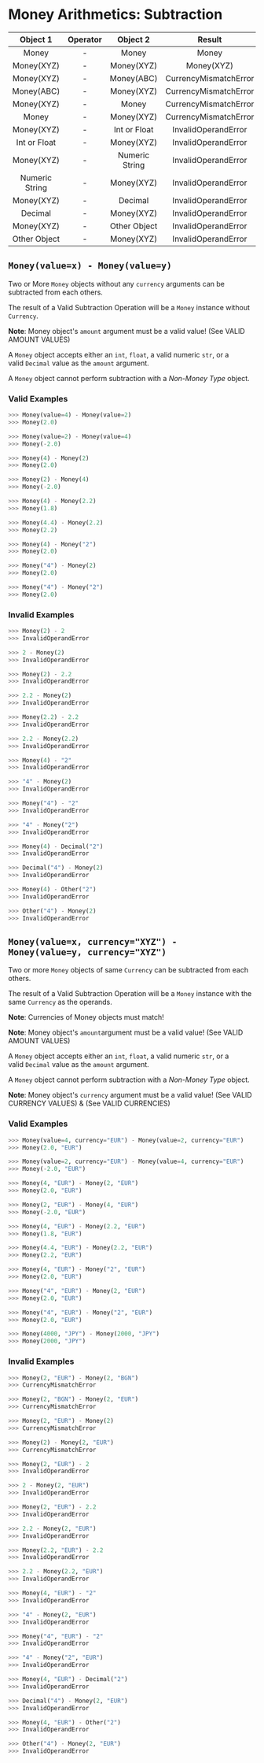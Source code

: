 # Money Arithmetics: Subtraction

| Object 1 | Operator | Object 2 | Result | Validity |
| :--: | :--: | :--: | :--: | :--: |
| Money | - | Money | Money | Valid |
| Money(XYZ) | - | Money(XYZ) | Money(XYZ) | Valid |
| Money(XYZ) | - | Money(ABC) | CurrencyMismatchError | Invalid |
| Money(ABC) | - | Money(XYZ) | CurrencyMismatchError | Invalid |
| Money(XYZ) | - | Money | CurrencyMismatchError | Invalid |
| Money | - | Money(XYZ) | CurrencyMismatchError | Invalid |
| Money(XYZ) | - | Int or Float | InvalidOperandError | Invalid |
| Int or Float  | - | Money(XYZ) | InvalidOperandError | Invalid |
| Money(XYZ) | - | Numeric String | InvalidOperandError | Invalid |
| Numeric String  | - | Money(XYZ) | InvalidOperandError | Invalid |
| Money(XYZ) | - | Decimal | InvalidOperandError | Invalid |
| Decimal  | - | Money(XYZ) | InvalidOperandError | Invalid |
| Money(XYZ) | - | Other Object | InvalidOperandError | Invalid |
| Other Object | - | Money(XYZ) | InvalidOperandError | Invalid |


## `Money(value=x) - Money(value=y)`

Two or More `Money` objects without any `currency` arguments can be subtracted from each others.

The result of a Valid Subtraction Operation will be a `Money` instance without `Currency`.

**Note**: Money object's `amount` argument must be a valid value! (See VALID AMOUNT VALUES)

A `Money` object accepts either an `int`, `float`, a valid numeric `str`, or a valid `Decimal` value as the `amount` argument.

A `Money` object cannot perform subtraction with a *Non-Money Type* object.

### Valid Examples

```python
>>> Money(value=4) - Money(value=2)
>>> Money(2.0)
```

```python
>>> Money(value=2) - Money(value=4)
>>> Money(-2.0)
```

```python
>>> Money(4) - Money(2)
>>> Money(2.0)
```

```python
>>> Money(2) - Money(4)
>>> Money(-2.0)
```

```python
>>> Money(4) - Money(2.2)
>>> Money(1.8)
```

```python
>>> Money(4.4) - Money(2.2)
>>> Money(2.2)
```

```python
>>> Money(4) - Money("2")
>>> Money(2.0)
```

```python
>>> Money("4") - Money(2)
>>> Money(2.0)
```

```python
>>> Money("4") - Money("2")
>>> Money(2.0)
```

### Invalid Examples

```python
>>> Money(2) - 2
>>> InvalidOperandError
```

```python
>>> 2 - Money(2)
>>> InvalidOperandError
```

```python
>>> Money(2) - 2.2
>>> InvalidOperandError
```

```python
>>> 2.2 - Money(2)
>>> InvalidOperandError
```

```python
>>> Money(2.2) - 2.2
>>> InvalidOperandError
```

```python
>>> 2.2 - Money(2.2)
>>> InvalidOperandError
```

```python
>>> Money(4) - "2"
>>> InvalidOperandError
```

```python
>>> "4" - Money(2)
>>> InvalidOperandError
```

```python
>>> Money("4") - "2"
>>> InvalidOperandError
```

```python
>>> "4" - Money("2")
>>> InvalidOperandError
```

```python
>>> Money(4) - Decimal("2")
>>> InvalidOperandError
```

```python
>>> Decimal("4") - Money(2)
>>> InvalidOperandError
```

```python
>>> Money(4) - Other("2")
>>> InvalidOperandError
```

```python
>>> Other("4") - Money(2)
>>> InvalidOperandError
```


## `Money(value=x, currency="XYZ") - Money(value=y, currency="XYZ")`

Two or more `Money` objects of same `Currency` can be subtracted from each others.

The result of a Valid Subtraction Operation will be a `Money` instance with the same `Currency` as the operands.

**Note**: Currencies of Money objects must match!

**Note**: Money object's `amount`argument must be a valid value! (See VALID AMOUNT VALUES)

A `Money` object accepts either an `int`, `float`, a valid numeric `str`, or a valid `Decimal` value as the `amount` argument.

A `Money` object cannot perform subtraction with a *Non-Money Type* object.

**Note**: Money object's `currency` argument must be a valid value! (See VALID CURRENCY VALUES) & (See VALID CURRENCIES)

### Valid Examples

```python
>>> Money(value=4, currency="EUR") - Money(value=2, currency="EUR")
>>> Money(2.0, "EUR")
```

```python
>>> Money(value=2, currency="EUR") - Money(value=4, currency="EUR")
>>> Money(-2.0, "EUR")
```

```python
>>> Money(4, "EUR") - Money(2, "EUR")
>>> Money(2.0, "EUR")
```

```python
>>> Money(2, "EUR") - Money(4, "EUR")
>>> Money(-2.0, "EUR")
```

```python
>>> Money(4, "EUR") - Money(2.2, "EUR")
>>> Money(1.8, "EUR")
```

```python
>>> Money(4.4, "EUR") - Money(2.2, "EUR")
>>> Money(2.2, "EUR")
```

```python
>>> Money(4, "EUR") - Money("2", "EUR")
>>> Money(2.0, "EUR")
```

```python
>>> Money("4", "EUR") - Money(2, "EUR")
>>> Money(2.0, "EUR")
```

```python
>>> Money("4", "EUR") - Money("2", "EUR")
>>> Money(2.0, "EUR")
```

```python
>>> Money(4000, "JPY") - Money(2000, "JPY")
>>> Money(2000, "JPY")
```

### Invalid Examples

```python
>>> Money(2, "EUR") - Money(2, "BGN")
>>> CurrencyMismatchError
```

```python
>>> Money(2, "BGN") - Money(2, "EUR")
>>> CurrencyMismatchError
```

```python
>>> Money(2, "EUR") - Money(2)
>>> CurrencyMismatchError
```

```python
>>> Money(2) - Money(2, "EUR")
>>> CurrencyMismatchError
```

```python
>>> Money(2, "EUR") - 2
>>> InvalidOperandError
```

```python
>>> 2 - Money(2, "EUR")
>>> InvalidOperandError
```

```python
>>> Money(2, "EUR") - 2.2
>>> InvalidOperandError
```

```python
>>> 2.2 - Money(2, "EUR")
>>> InvalidOperandError
```

```python
>>> Money(2.2, "EUR") - 2.2
>>> InvalidOperandError
```

```python
>>> 2.2 - Money(2.2, "EUR")
>>> InvalidOperandError
```

```python
>>> Money(4, "EUR") - "2"
>>> InvalidOperandError
```

```python
>>> "4" - Money(2, "EUR")
>>> InvalidOperandError
```

```python
>>> Money("4", "EUR") - "2"
>>> InvalidOperandError
```

```python
>>> "4" - Money("2", "EUR")
>>> InvalidOperandError
```

```python
>>> Money(4, "EUR") - Decimal("2")
>>> InvalidOperandError
```

```python
>>> Decimal("4") - Money(2, "EUR")
>>> InvalidOperandError
```

```python
>>> Money(4, "EUR") - Other("2")
>>> InvalidOperandError
```

```python
>>> Other("4") - Money(2, "EUR")
>>> InvalidOperandError
```

